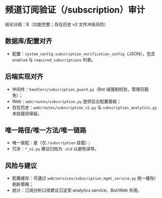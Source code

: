 # 频道订阅验证（/subscription）审计

结论分级：B（功能完整；存在历史 v2 文件冲突风险）

## 数据库/配置对齐
- 配置：`system_config.subscription_verification_config`（JSON），包含 `enabled` 与 `required_subscriptions` 列表。

## 后端实现对齐
- 中间件：`handlers/subscription_guard.py`（Bot 端强制校验，管理员豁免）；
- Web：`web/routes/subscription.py` 提供后台配置面板；
- 存在历史：`web/routes/subscription_v2.py` 与 `subscription_analytics.py` 未挂载但保留。

## 唯一路径/唯一方法/唯一链路
- 唯一装配：是（仅 `/subscription` 挂载）；
- 冗余：`*_v2.py` 建议归档为 `.old` 以避免误导。

## 风险与建议
- 配置缓存：可通过 `web/services/subscription_mgmt_service.py` 统一缓存/刷新策略；
- 统计：订阅分析口径建议沉淀至 analytics service，Bot/Web 共用。

